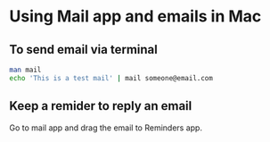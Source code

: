 # Using Mail app and emails in Mac

## To send email via terminal
```bash
man mail
echo 'This is a test mail' | mail someone@email.com
```

## Keep a remider to reply an email
Go to mail app and drag the email to Reminders app.
